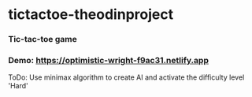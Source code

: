 # tictactoe-theodinproject

### Tic-tac-toe game

### Demo: https://optimistic-wright-f9ac31.netlify.app

ToDo: Use minimax algorithm to create AI and activate the difficulty level 'Hard'
